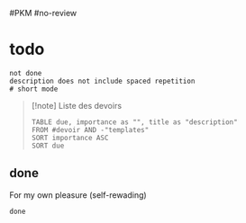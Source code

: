 #PKM #no-review 
# todo

```tasks
not done 
description does not include spaced repetition
# short mode
```


> [!note] Liste des devoirs
> ```dataview
> TABLE due, importance as "", title as "description"
> FROM #devoir AND -"templates"
> SORT importance ASC
> SORT due
> ```

## done 
For my own pleasure (self-rewading)

```tasks
done
```

